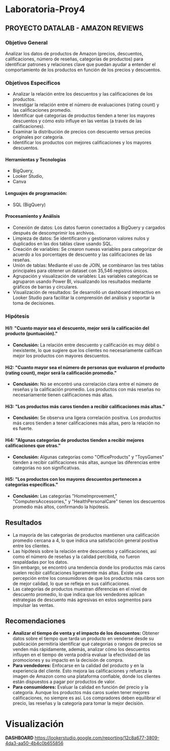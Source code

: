 # Laboratoria-Proy4
## PROYECTO DATALAB - AMAZON REVIEWS
### Objetivo General
Analizar los datos de productos de Amazon (precios, descuentos, calificaciones, número de reseñas, categorías de productos) para identificar patrones y relaciones clave que puedan ayudar a entender el comportamiento de los productos en función de los precios y descuentos.
### Objetivos Específicos
- Analizar la relación entre los descuentos y las calificaciones de los productos.
- Investigar la relación entre el número de evaluaciones (rating count) y las calificaciones promedio.
- Identificar qué categorías de productos tienden a tener los mayores descuentos y cómo esto influye en las ventas (a través de las calificaciones).
- Examinar la distribución de precios con descuento versus precios originales por categoría.
- Identificar los productos con mejores calificaciones y los mayores descuentos.
#### Herramientas y Tecnologías
- BigQuery,
- Looker Studio,
- Canva
#### Lenguajes de programación:
 - SQL (BigQuery)
#### Procesamiento y Análisis
- Conexión de datos: Los datos fueron conectados a BigQuery y cargados después de descomprimir los archivos.
- Limpieza de datos: Se identificaron y gestionaron valores nulos y duplicados en las dos tablas clave usando SQL.
- Creación de variables: Se crearon nuevas variables para categorizar de acuerdo a los porcentajes de descuento y las calificaciones de las reseñas.
- Unión de tablas: Mediante el uso de JOIN, se combinaron las tres tablas principales para obtener un dataset con 35,546 registros únicos.
- Agrupación y visualización de variables: Las variables categóricas se agruparon usando Power BI, visualizando los resultados mediante gráficos de barras y circulares.
- Visualización de resultados: Se desarrolló un dashboard interactivo en Looker Studio para facilitar la comprensión del análisis y soportar la toma de decisiones.
### Hipótesis
#### Hi1: "Cuanto mayor sea el descuento, mejor será la calificación del producto (puntuación)."
- **Conclusión:** La relación entre descuento y calificación es muy débil o inexistente, lo que sugiere que los clientes no necesariamente califican mejor los productos con mayores descuentos.
#### Hi2: "Cuanto mayor sea el número de personas que evaluaron el producto (rating count), mejor será la calificación promedio."
- **Conclusión:** No se encontró una correlación clara entre el número de reseñas y la calificación promedio. Los productos con más reseñas no necesariamente tienen calificaciones más altas.
#### Hi3: "Los productos más caros tienden a recibir calificaciones más altas."
- **Conclusión:** Se observa una ligera correlación positiva. Los productos más caros tienden a tener calificaciones más altas, pero la relación no es fuerte.
#### Hi4: "Algunas categorías de productos tienden a recibir mejores calificaciones que otras."
- **Conclusión:** Algunas categorías como "OfficeProducts" y "ToysGames" tienden a recibir calificaciones más altas, aunque las diferencias entre categorías no son significativas.
#### Hi5: "Los productos con los mayores descuentos pertenecen a categorías específicas."
- **Conclusión:** Las categorías "HomeImprovement," "ComputersAccessories," y "HealthPersonalCare" tienen los descuentos promedio más altos, confirmando la hipótesis.
## Resultados
- La mayoría de las categorías de productos mantienen una calificación promedio cercana a 4, lo que indica una satisfacción general positiva entre los clientes.
- Las hipótesis sobre la relación entre descuentos y calificaciones, así como el número de reseñas y la calidad percibida, no fueron respaldadas por los datos.
- Sin embargo, se encontró una tendencia donde los productos más caros suelen recibir calificaciones ligeramente más altas. Existe una percepción entre los consumidores de que los productos más caros son de mejor calidad, lo que se refleja en sus calificaciones.
- Las categorías de productos muestran diferencias en el nivel de descuento promedio, lo que indica que los vendedores aplican estrategias de descuento más agresivas en estos segmentos para impulsar las ventas.
## Recomendaciones
- **Analizar el tiempo de venta y el impacto de los descuentos:** Obtener datos sobre el tiempo que tarda un producto en venderse desde su publicación permitiría identificar qué categorías o rangos de precios se venden más rápidamente, además, analizar cómo los descuentos influyen en el tiempo de venta podría evaluar la efectividad de las promociones y su impacto en la decisión de compra.
- **Para vendedores:**  Enfocarse en la calidad del producto y en la experiencia del cliente. Esto mejora las calificaciones y refuerza la imagen de Amazon como una plataforma confiable, donde los clientes están dispuestos a pagar por productos de valor.
- **Para consumidores:** Evaluar la calidad en función del precio y la categoría. Aunque los productos más caros suelen tener mejores calificaciones, no siempre es así. Los compradores deben equilibrar el precio, las reseñas y la categoría para tomar la mejor decisión.
# Visualización
**DASHBOARD** https://lookerstudio.google.com/reporting/12c8a677-3809-4da3-aa50-4b4c0b655856
